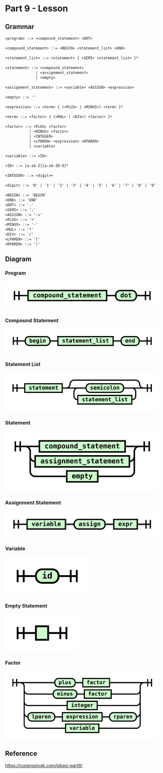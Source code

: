 # Part 9 - Lesson

## Grammar

```ebnf
<program> ::= <compound_statement> <DOT>

<compound_statement> ::= <BEGIN> <statement_list> <END>

<statement_list> ::= <statement> { <SEMI> <statement_list> }*

<statement> ::= <compound_statement>
              | <assignment_statement>
              | <empty>

<assignment_statement> ::= <variable> <ASSIGN> <expression>

<empty> ::= ''

<expression> ::= <term> { (<PLUS> | <MINUS>) <term> }*

<term> ::= <factor> { (<MUL> | <DIV>) <factor> }*

<factor> ::= <PLUS> <factor>
           | <MINUS> <factor>
           | <INTEGER>
           | <LPAREN> <expression> <RPAREN>
           | <variable>

<variable> ::= <ID>

<ID> ::= [a-zA-Z][a-zA-Z0-9]*

<INTEGER> ::= <digit>+

<digit> ::= '0' | '1' | '2' | '3' | '4' | '5' | '6' | '7' | '8' | '9'

<BEGIN> ::= 'BEGIN'
<END> ::= 'END'
<DOT> ::= '.'
<SEMI> ::= ';'
<ASSIGN> ::= ':='
<PLUS> ::= '+'
<MINUS> ::= '-'
<MUL> ::= '*'
<DIV> ::= '/'
<LPAREN> ::= '('
<RPAREN> ::= ')'
```

## Diagram

### Program

![](src/diagram1.svg)

### Compound Statement

![](src/diagram2.svg)

### Statement List

![](src/diagram3.svg)

### Statement

![](src/diagram4.svg)

### Assignment Statement

![](src/diagram5.svg)

### Variable

![](src/diagram6.svg)

### Empty Statement

![](src/diagram7.svg)

### Factor

![](src/diagram8.svg)

## Reference

https://ruslanspivak.com/lsbasi-part9/
